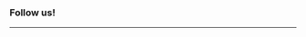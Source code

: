 ### Follow us!
---  

<a href="https://www.facebook.com/TheobaldSoftware" title="Facebook" data-toggle="tooltip" data-placement="bottom">
  <i class="fab fa-facebook-square fa-2x"></i>
</a>
<a href="https://twitter.com/TheobaldSoftw"  title="Twitter" data-toggle="tooltip" data-placement="bottom">
  <i class="fab fa-twitter-square fa-2x"></i>
</a>
<a href="https://www.linkedin.com/company/theobald-software/"  title="LinkedIn" data-toggle="tooltip" data-placement="bottom">
  <i class="fab fa-linkedin fa-2x"></i>
</a>
<a href="https://www.youtube.com/user/TheobaldSoftware"  title="Youtube" data-toggle="tooltip" data-placement="bottom">
  <i class="fab fa-youtube-square fa-2x"></i>
</a>
<a href="http://blog.theobald-software.com"  title="Blog" data-toggle="tooltip" data-placement="bottom">
  <i class="fab fa-blogger fa-2x"></i>
</a>